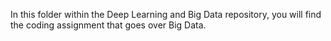 In this folder within the Deep Learning and Big Data repository, you will find the coding assignment that goes over Big Data.
